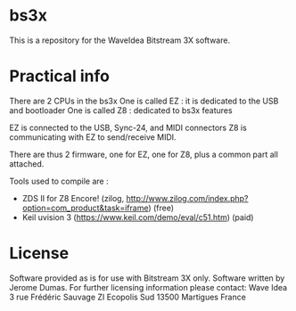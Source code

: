 bs3x
====
This is a repository for the WaveIdea Bitstream 3X software.

Practical info
==============
There are 2 CPUs in the bs3x
One is called EZ : it is dedicated to the USB and bootloader
One is called Z8 : dedicated to bs3x features

EZ is connected to the USB, Sync-24, and MIDI connectors
Z8 is communicating with EZ to send/receive MIDI.

There are thus 2 firmware, one for EZ, one for Z8, plus a common part
all attached.

Tools used to compile are : 
- ZDS II for Z8 Encore! (zilog, http://www.zilog.com/index.php?option=com_product&task=iframe) (free)
- Keil uvision 3 (https://www.keil.com/demo/eval/c51.htm) (paid)

License
=======
Software provided as is for use with Bitstream 3X only.
Software written by Jerome Dumas.
For further licensing information please contact:
Wave Idea
3 rue Frédéric Sauvage
ZI Ecopolis Sud
13500 Martigues
France
